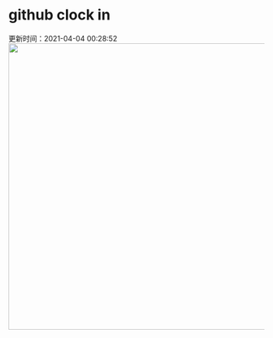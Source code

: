 # github clock in
更新时间：2021-04-04 00:28:52
 <img style="-webkit-user-select: none;margin: auto;cursor: zoom-in;" src="https://cn.bing.com/th?id=OHR.Qingming2021_ZH-CN6154314555_1920x1080.jpg&rf=LaDigue_1920x1080.jpg&pid=hp" width="1004" height="564"> 